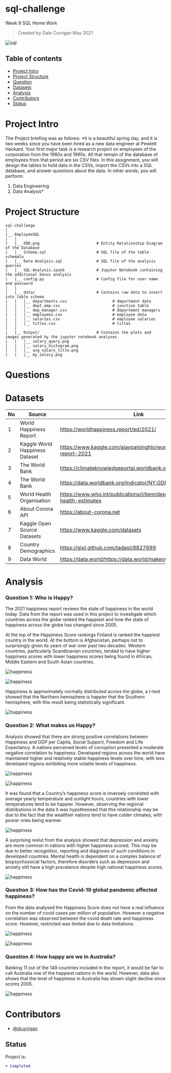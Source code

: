 # sql-challenge
Week 9 SQL Home Work

> Created by Dale Currigan 
> May 2021
  
![sql](Output/sql.png)    

## Table of contents  
* [Project Intro](#Project-Intro)  
* [Project Structure](#Project-Structure)  
* [Question](#Questions)  
* [Datasets](#Datasets)  
* [Analysis](#Analysis)  
* [Contributors](#Contributors)  
* [Status](#Status)  

# Project Intro

The Project briefing was as follows:
*It is a beautiful spring day, and it is two weeks since you have been hired as a new data engineer at Pewlett Hackard. Your first major task is a research project on employees of the corporation from the 1980s and 1990s. All that remain of the database of employees from that period are six CSV files.
In this assignment, you will design the tables to hold data in the CSVs, import the CSVs into a SQL database, and answer questions about the data. In other words, you will perform:  
1. Data Engineering  
2. Data Analysis*  


# Project Structure
```
sql-challenge   
|  
|__ EmployeeSQL  
|   | 
|   |__ ERD.png                         # Entity Relationship Diagram of the Database
|   |__ Schema.sql                      # SQL file of the table schemata
|   |__ Data Analysis.sql               # SQL file of the analysis queries 
|   |__ SQL-Analysis.ipynb              # Jupyter Notebook containing the additional bonus analysis
|   |__ config.py                       # Config file for user name and password  
|   |
|   |__ data/                           # Contains raw data to insert into table schema  
|   |   |__ departments.csv                    # department data  
|   |   |__ dept_emp.csv                       # junction table  
|   |   |__ dep_manager.csv                    # department managers  
|   |   |__ employees.csv                      # employee data  
|   |   |__ salaries.csv                       # employee salaries  
|   |   |__ titles.csv                         # titles  
|   |   
|   |__ Output/                         # Contains the plots and images generated by the jupyter notebook analyses
|   |   |__ salary_query.png  
|   |   |__ salary_histogram.png
|   |   |__ avg_salary_title.png
|   |   |__ my_salary.png
``` 
  
# Questions 


# Datasets 

|No|Source|Link|
|-|-|-|
|1| World Happiness Report         |https://worldhappiness.report/ed/2021/| 
|2| Kaggle World Happiness Dataset |https://www.kaggle.com/ajaypalsinghlo/world-happiness-report-2021|
|3| The World Bank                 |https://climateknowledgeportal.worldbank.org|  
|4| The World Bank                 |https://data.worldbank.org/indicator/NY.GDP.PCAP.CD|  
|5| World Health Organisation      |https://www.who.int/publications/i/item/depression-global-health-estimates|  
|6| About Corona API               |https://about-corona.net|  
|7| Kaggle Open Source Datasets    |https://www.kaggle.com/datasets|  
|8| Country Demographics           |https://gist.github.com/tadast/8827699|  
|9| Data World                     |https://data.world/https://data.world/makeovermonday/2019w44|   
  
  
# Analysis  
  
### Question 1: Who is Happy?   

The 2021 happiness report reviews the state of happiness in the world today. Data from the report was used in this project to investigate which countries across the globe ranked the happiest and how the state of happiness across the globe has changed since 2005.   
  
At the top of the Happiness Score rankings Finland is ranked the happiest country in the world. At the bottom is Afghanistan, perhaps not to surprisingly given its years of war over past two decades. Western countries, particularly Scandinavian countries, tended to have higher happiness scores with lower happiness scores being found in African, Middle Eastern and South Asian countries. 

![happiness](images/chorlopleth.png)  

![happiness](images/regional_happiness_time.png)  

Happiness is approximately normally distributed across the globe, a t-test showed that the Northern hemisphere is happier that the Southern hemisphere, with this result being statistically significant.    
  
![happiness](images/happiness_hemispheres.png)  
   
### Question 2: What makes us Happy?   
   
Analysis showed that there are strong positive correlations between Happiness and GDP per Capita, Social Support, Freedom and Life Expectancy. A nations perceived levels of corruption presented a moderate negative correlation to happiness. Developed regions across the world have maintained higher and relatively stable happiness levels over time, with less developed regions exhibiting more volatile levels of happiness.  
  
  ![happiness](images/Happiness_2019_GDP_per_Capita_log.png)  

  ![happiness](images/Happiness_Freedom.png)  

It was found that a Country’s happiness score is inversely correlated with average yearly temperature and sunlight hours, countries with lower temperatures tend to be happier. However, observing the regional distributions in the data it was hypothesised that this relationship may be due to the fact that the wealthier nations tend to have colder climates, with poorer ones being warmer.  

![happiness](images/happiness_temp.png)  
  
A surprising reslut from the analysis showed that depression and anxiety are more common in nations with higher happiness scored. This may be due to better recognition, reporting and diagnosis of such conditions in developed countries. Mental health is dependent on a complex balance of biopsychosocial factors, therefore disorders such as depression and anxiety still have a high prevalence despite high national happiness scores.  

![happiness](images/happiness_depression.png)  
  
  
### Question 3: How has the Covid-19 global pandemic affected happiness?  
  
From the data analysed the Happiness Score does not have a real influence on the number of covid cases per million of population. However a negative correlation was observed between the covid death rate and happiness score. However, restricted was limited due to data limitations.  

![happiness](images/happiness_covid_cases_pop.png)  

![happiness](images/happiness_covid_death_rate.png)  
  
### Question 4: How happy are we in Australia?  
  
Ranking 11 out of the 149 countries included in the report, it would be fair to call Australia one of the happiest nations in the world. However, data also shows that the level of happiness in Australia has shown slight decline since scores 2005.  
  
![happiness](images/australia_happiness.png) 
  
# Contributors  
- [@dcurrigan](https://github.com/dcurrigan)  


## Status
Project is: 
````diff 
+ Completed
````
